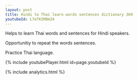 ```yaml
---
layout: post
title: Hindi to Thai learn words sentences dictionary 369 
youtubeId: L7eTKIM8mZ4
---
```

 
 
Helps to learn Thai words and sentences for Hindi speakers.

Opportunitiy to repeat the words sentences. 

Practice Thai language. 
 
{% include youtubePlayer.html id=page.youtubeId %}
 
 
{% include analytics.html %}